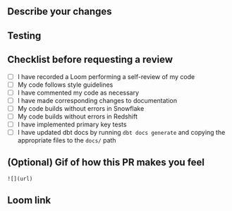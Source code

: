 ## Describe your changes

## Testing

## Checklist before requesting a review

- [ ]  I have recorded a Loom performing a self-review of my code
- [ ]  My code follows style guidelines
- [ ]  I have commented my code as necessary
- [ ]  I have made corresponding changes to documentation
- [ ]  My code builds without errors in Snowflake
- [ ]  My code builds without errors in Redshift
- [ ]  I have implemented primary key tests
- [ ]  I have updated dbt docs by running `dbt docs generate` and copying the appropriate files to the `docs/` path

## (Optional) Gif of how this PR makes you feel

`![](url)`

## Loom link
